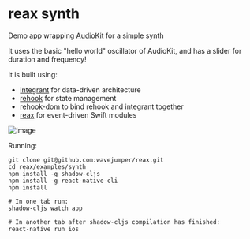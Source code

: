 # reax synth 

Demo app wrapping [AudioKit](https://github.com/AudioKit/AudioKit) for a simple synth

It uses the basic "hello world" oscillator of AudioKit, and has a slider for duration and frequency!

It is built using:

* [integrant](https://github.com/weavejester/integrant) for data-driven architecture
* [rehook](https://github.com/wavejumper/rehook) for state management
* [rehook-dom](https://github.com/wavejumper/rehook-dom) to bind rehook and integrant together
* [reax](https://github.com/wavejumper/reax) for event-driven Swift modules


![image](https://i.imgur.com/0oaPUTl.png)


Running:

```
git clone git@github.com:wavejumper/reax.git
cd reax/examples/synth
npm install -g shadow-cljs
npm install -g react-native-cli
npm install

# In one tab run:
shadow-cljs watch app

# In another tab after shadow-cljs compilation has finished:
react-native run ios
```
